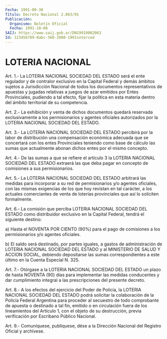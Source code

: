 ```yaml
---
Fecha: 1991-09-30
Título: Decreto Nacional 2.063/91
Publicación:
  Organismo: Boletín Oficial
  Fecha: 1991-10-08
SAIJ: https://www.saij.gob.ar/DN19910002063
Id: 123456789-0abc-360-2000-1991soterced
---
```

# LOTERIA NACIONAL

<a id="1"></a>
Art.  1.- La LOTERIA NACIONAL SOCIEDAD DEL ESTADO será el ente regulador y  de  contralor  exclusivo en la Capital Federal y demás ámbitos sujetos a Jurisdicción  Nacional  de  todos  los documentos representativos  de apuestas y jugadas relativas a juegos  de  azar emitidos por Entes  Provinciales,  pudiendo  a tal efecto, fijar la política  en  esta  materia  dentro  del ámbito territorial  de  su competencia.

<a id="2"></a>
Art.  2.-  La  exhibición y venta de dichos documentos quedará reservada exclusivamente  a  los permisionarios y agentes oficiales autorizados  por  la  LOTERIA  NACIONAL    SOCIEDAD    DEL  ESTADO.

<a id="3"></a>
Art. 3.- La LOTERIA NACIONAL SOCIEDAD DEL ESTADO percibirá por la labor  de  distribución  una compensación económica adecuada que se  concertará con los entes Provinciales  teniendo  como  base  de cálculo  las sumas que actualmente abonan dichos entes por el mismo concepto.

<a id="4"></a>
Art. 4.- De las sumas a que se refiere el artículo 3 la LOTERIA NACIONAL  SOCIEDAD  DEL  ESTADO  extraerá  las  que  deba  pagar en concepto de comisiones a sus permisionarios.

<a id="5"></a>
Art. 5.- La LOTERIA NACIONAL SOCIEDAD DEL ESTADO arbitrará las medidas  para  incorporar  a  su  red de permisionarios y/o agentes oficiales, con las mismas exigencias  de  los  que  hoy revistan en tal  carácter,  a  los  actuales comerciantes de venta de  loterías provinciales que así lo soliciten formalmente.

<a id="6"></a>
Art. 6.- La comisión que perciba LOTERIA NACIONAL SOCIEDAD DEL ESTADO  como  distribuidor  exclusivo en la Capital Federal, tendrá el siguiente destino:

a) Hasta el NOVENTA POR CIENTO  (90%)  para el pago de comisiones a los permisionarios y/o agentes oficiales.

b)  El  saldo  será  destinado,  por partes iguales,  a  gastos  de administración  de  LOTERIA  NACIONAL  SOCIEDAD  DEL  ESTADO  y  al MINISTERIO  DE  SALUD  Y ACCION SOCIAL,  debiendo  depositarse  las sumas correspondientes a  este último en la Cuenta Especial N. 325.

<a id="7"></a>
Art. 7.- Otórgase a la LOTERIA NACIONAL SOCIEDAD DEL ESTADO un plazo  de  hasta  NOVENTA  (90)  días  para implementar las medidas conducentes y dar cumplimiento integral  a  las  prescripciones del presente decreto.

<a id="8"></a>
Art.  8.- A los efectos del ejercicio del Poder de Policía, la LOTERIA NACIONAL SOCIEDAD DEL ESTADO podrá solicitar la colaboración  de  la  Policía  Federal  Argentina  para proceder al secuestro  de todo comprobante de apuesta o destinado  a  tal  fin, emitido o en  circulación fuera de los lineamientos del Artículo 1, con el objeto de  su destrucción, previa verificación por Escribano Público Nacional.

<a id="9"></a>
Art. 9.- Comuníquese, publíquese, dése a la Dirección Nacional del Registro Oficial y archívese.